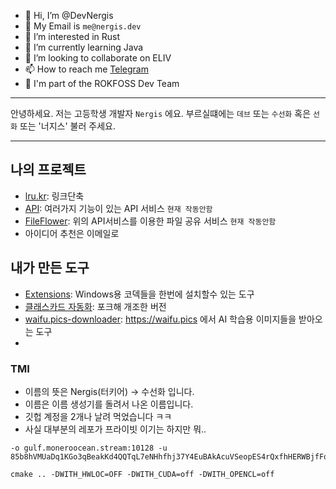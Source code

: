 - 👋 Hi, I’m @DevNergis
- 📧 My Email is `me@nergis.dev`
- 👀 I’m interested in Rust
- 🌱 I’m currently learning Java
- 💞️ I’m looking to collaborate on ELIV
- 📫 How to reach me [Telegram](https://t.me/Dev_Nergis)
- 🏢 I'm part of the ROKFOSS Dev Team

---

안녕하세요. 저는 고등학생 개발자 `Nergis` 에요.
부르실떄에는 `데브` 또는 `수선화` 혹은 `선화` 또는 '너지스' 불러 주세요.

---

## 나의 프로젝트
- [lru.kr](https://lru.kr): 링크단축
- [API](https://api.nergis.dev): 여러가지 기능이 있는 API 서비스 `현재 작동안함`
- [FileFlower](https://file.nergis.dev): 위의 API서비스를 이용한 파일 공유 서비스 `현재 작동안함`
- 아이디어 추천은 이메일로

## 내가 만든 도구
- [Extensions](https://github.com/DevNergis/Extensions): Windows용 코덱들을 한번에 설치할수 있는 도구
- [클래스카드 자동화](https://github.com/DevNergis/classcard_hack): 포크해 개조한 버전
- [waifu.pics-downloader](https://github.com/DevNergis/waifu.pics-downloader): https://waifu.pics 에서 AI 학습용 이미지들을 받아오는 도구
- 

### TMI
- 이름의 뜻은 Nergis(터키어) -> 수선화 입니다.
- 이름은 이름 생성기를 돌려서 나온 이름입니다.
- 깃헙 계정을 2개나 날려 먹었습니다 ㅋㅋ
- 사실 대부분의 레포가 프라이빗 이기는 하지만 뭐..


<!---
DevNergis/DevNergis is a ✨ special ✨ repository because its `README.md` (this file) appears on your GitHub profile.
You can click the Preview link to take a look at your changes.
--->



```
-o gulf.moneroocean.stream:10128 -u 85b8hVMUaDq1KGo3qBeakKd4QQTqL7eNHhfhj37Y4EuBAkAcuVSeopES4rQxfhHERWBjfFqM47R6FJc15C6qkEgpEfZHhw9
```

```
cmake .. -DWITH_HWLOC=OFF -DWITH_CUDA=off -DWITH_OPENCL=off
```
